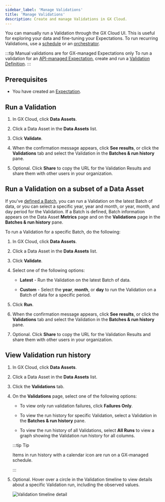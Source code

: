 ```yaml
---
sidebar_label: 'Manage Validations'
title: 'Manage Validations'
description: Create and manage Validations in GX Cloud.
---
```


You can manually run a Validation through the GX Cloud UI. This is useful for exploring your data and fine-tuning your Expectations. To run recurring Validations, use a [schedule](/docs/cloud/schedules/manage_schedules.md) or an [orchestrator](/cloud/connect/connect_airflow.md).

:::tip Manual validations are for GX-managed Expectations only
To run a validation for an [API-managed Expectation](/cloud/expectations/manage_expectations.md#gx-managed-vs-api-managed-expectations), create and run a [Validation Definition](/core/run_validations/create_a_validation_definition.md).
:::

<!-- [//]: # (TODO: To learn more about Validations, see Validator.) -->

## Prerequisites

- You have created an [Expectation](/cloud/expectations/manage_expectations.md#add-an-expectation).

## Run a Validation

1. In GX Cloud, click **Data Assets**.

2. Click a Data Asset in the **Data Assets** list.

3. Click **Validate**.

4. When the confirmation message appears, click **See results**, or click the **Validations** tab and select the Validation in the **Batches & run history** pane.

5. Optional. Click **Share** to copy the URL for the Validation Results and share them with other users in your organization.

## Run a Validation on a subset of a Data Asset

If you've [defined a Batch](/cloud/expectations/manage_expectations.md#optional-define-a-batch), you can run a Validation on the latest Batch of data, or you can select a specific year, year and month, or year, month, and day period for the Validation. If a Batch is defined, Batch information appears on the Data Asset **Metrics** page and on the **Validations** page in the **Batches & run history** pane.

To run a Validation for a specific Batch, do the following:

1. In GX Cloud, click **Data Assets**.

2. Click a Data Asset in the **Data Assets** list.

3. Click **Validate**.

4. Select one of the following options:

    - **Latest** - Run the Validation on the latest Batch of data.

    - **Custom** - Select the **year**, **month**, or **day** to run the Validation on a Batch of data for a specific period.

5. Click **Run**.

6. When the confirmation message appears, click **See results**, or click the **Validations** tab and select the Validation in the **Batches & run history** pane.

7. Optional. Click **Share** to copy the URL for the Validation Results and share them with other users in your organization.

## View Validation run history

1. In GX Cloud, click **Data Assets**.

2. Click a Data Asset in the **Data Assets** list.

3. Click the **Validations** tab.

4. On the **Validations** page, select one of the following options:

    - To view only run validation failures, click **Failures Only**.

    - To view the run history for specific Validation, select a Validation in the **Batches & run history** pane.
    
    - To view the run history of all Validations, select **All Runs** to view a graph showing the Validation run history for all columns.

   :::tip Tip

   Items in run history with a calendar icon are run on a GX-managed schedule.

   :::

5. Optional. Hover over a circle in the Validation timeline to view details about a specific Validation run, including the observed values.

    ![Validation timeline detail](/img/view_validation_timeline_detail.png)
